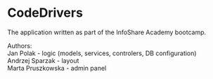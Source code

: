 # CodeDrivers

The application written as part of the InfoShare Academy bootcamp.

Authors:  
Jan Polak - logic (models, services, controlers, DB configuration)  
Andrzej Sparzak - layout  
Marta Pruszkowska - admin panel  
